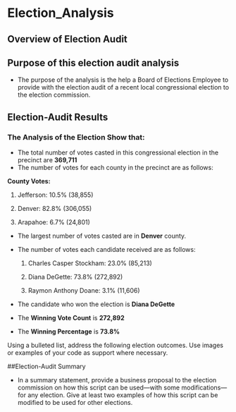 # Election_Analysis

## Overview of Election Audit 

## Purpose of this election audit analysis
- The purpose of the analysis is the help a Board of Elections Employee to provide with the election audit of a recent local congressional election to the election commission.

## Election-Audit Results
### The Analysis of the Election Show that:
- The total number of votes casted in this congressional election in the precinct are **369,711**
- The number of votes for each county in the precinct are as follows:

**County Votes:**

1. Jefferson: 10.5% (38,855)

2. Denver: 82.8% (306,055)

3. Arapahoe: 6.7% (24,801)

- The largest number of votes casted are in **Denver** county.
- The number of votes each candidate received are as follows:

	1. Charles Casper Stockham: 23.0% (85,213)

	2. Diana DeGette: 73.8% (272,892)

	3. Raymon Anthony Doane: 3.1% (11,606)

- The candidate who won the election is **Diana DeGette**
- The **Winning Vote Count** is **272,892**
- The **Winning Percentage** is **73.8%**

Using a bulleted list, address the following election outcomes. Use images or examples of your code as support where necessary.


##Election-Audit Summary
- In a summary statement, provide a business proposal to the election commission on how this script can be used—with some modifications—for any election. Give at least two examples of how this script can be modified to be used for other elections.
